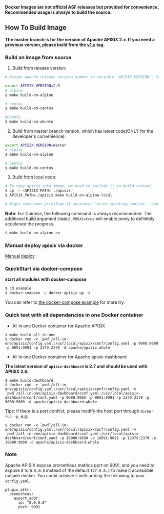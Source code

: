 **Docker images are not official ASF releases but provided for convenience. Recommended usage is always to build the source.**

## How To Build Image

**The master branch is for the version of Apache APISIX 2.x. If you need a previous version, please build from the [v1.x](https://github.com/apache/apisix-docker/releases/tag/v1.x) tag.**

### Build an image from source

1. Build from release version:
```sh
# Assign Apache release version number to variable `APISIX_VERSION`, for example: 2.6. The latest version can be find at `https://github.com/apache/apisix/releases`

export APISIX_VERSION=2.9
# alpine
$ make build-on-alpine

# centos
$ make build-on-centos

#ubuntu
$ make build-on-ubuntu

```

2. Build from master branch version, which has latest code(ONLY for the developer's convenience):
```sh
export APISIX_VERSION=master
# alpine
$ make build-on-alpine

# centos
$ make build-on-centos
```

3. Build from local code:
```sh
# To copy apisix into image, we need to include it in build context
$ cp -r <APISIX-PATH> ./apisix
$ APISIX_PATH=./apisix make build-on-alpine-local

# Might need root privilege if encounter "error checking context: 'can't stat'"
```

**Note:** For Chinese, the following command is always recommended. The additional build argument `ENABLE_PROXY=true` will enable proxy to definitely accelerate the progress.

```sh
$ make build-on-alpine-cn
```

### Manual deploy apisix via docker

[Manual deploy](docs/en/latest/manual.md)

### QuickStart via docker-compose

**start all modules with docker-compose**

```sh
$ cd example
$ docker-compose -p docker-apisix up -d
```

You can refer to [the docker-compose example](docs/en/latest/example.md) for more try.

### Quick test with all dependencies in one Docker container

* All in one Docker container for Apache APISIX

```shell
$ make build-all-in-one
$ docker run -v `pwd`/all-in-one/apisix/config.yaml:/usr/local/apisix/conf/config.yaml -p 9080:9080 -p 9091:9091 -p 2379:2379 -d apache/apisix:whole
```

* All in one Docker container for Apache apisix-dashboard

**The latest version of `apisix-dashboard` is 2.7 and should be used with APISIX 2.6.**

```shell
$ make build-dashboard
$ docker run -v `pwd`/all-in-one/apisix/config.yaml:/usr/local/apisix/conf/config.yaml -v `pwd`/all-in-one/apisix-dashboard/conf.yaml:/usr/local/apisix-dashboard/conf/conf.yaml -p 9080:9080 -p 9091:9091 -p 2379:2379 -p 9000:9000 -d apache/apisix-dashboard:whole
```

Tips: If there is a port conflict, please modify the host port through `docker run -p`, e.g.

```shell
$ docker run -v `pwd`/all-in-one/apisix/config.yaml:/usr/local/apisix/conf/config.yaml -v `pwd`/all-in-one/apisix-dashboard/conf.yaml:/usr/local/apisix-dashboard/conf/conf.yaml -p 19080:9080 -p 19091:9091 -p 12379:2379 -p 19000:9000 -d apache/apisix-dashboard:whole
```

### Note

Apache APISIX expose prometheus metrics port on 9091, and you need to expose it to `0.0.0.0` instead of the default `127.0.0.1` to make it accessible outside docker. You could achieve it with adding the following to your `config.yaml`.

```shell
plugin_attr:
  prometheus:
    export_addr:
      ip: "0.0.0.0"
      port: 9091
```
